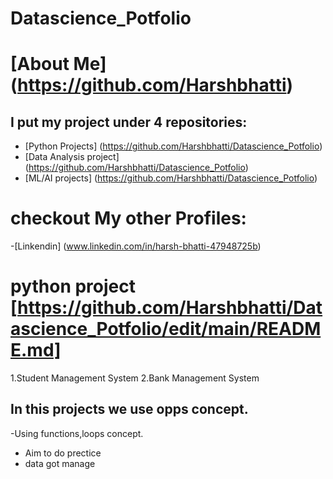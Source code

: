 # Datascience_Potfolio
# [About Me] (https://github.com/Harshbhatti)
## I put my project under 4 repositories:
- [Python Projects] (https://github.com/Harshbhatti/Datascience_Potfolio)
- [Data Analysis project] (https://github.com/Harshbhatti/Datascience_Potfolio)
- [ML/AI projects] (https://github.com/Harshbhatti/Datascience_Potfolio)

# checkout My other Profiles:
-[Linkendin] (www.linkedin.com/in/harsh-bhatti-47948725b)

# python project [https://github.com/Harshbhatti/Datascience_Potfolio/edit/main/README.md]
1.Student Management System
2.Bank Management System

## In this projects we use opps concept.
-Using functions,loops concept.
- Aim to do prectice
- data got manage
